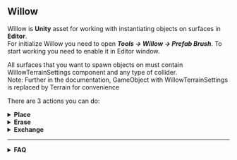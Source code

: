 ## Willow

Willow is **Unity** asset for working with instantiating objects on surfaces in **Editor**.<br>
For initialize Willow you need to open ***Tools -> Willow -> Prefab Brush***. To start working you need to enable it in Editor window.<br>

All surfaces that you want to spawn objects on must contain WillowTerrainSettings component and any type of collider.<br>
Note: Further in the documentation, GameObject with WillowTerrainSettings is replaced by Terrain for convenience<br>

There are 3 actions you can do:

<details>
<summary><strong>Place</strong></summary>
Instantiating objects on the surface.
There are three types of detecting surfaces to spawn on:
	
- Only on Terrain
- Only on Objects
- Both on Terrain and Objects
	
</details>

<details>
<summary><strong>Erase</strong></summary>
	
Erasing (removing) objects that have been spawned by *Willow*<br>
It does not destroy objects, but hide them. It is possible to enable all erased objects in last session with ***Tools -> Willow -> Enable Destroyed Objects***<br>
Further you can simply disable them by using ***Tools -> Willow -> Disable Destroyed Objects***<br>

</details>

<details>
  <summary><strong>Exchange</strong></summary>
This mode allows you to recalculate some parameters, like color, rotation, scale and other. It can be used to get next random rotation, scale, etc.<br>
Also it may change object to another one from spawnable objects list.<br>
You can exchange:<br>

- Position
- Rotation
- Scale
- Parent
- Color

Also it supports *smoothness* - the rarity of applying to object. More smoothnes less chance object will be exchanged by new one
	
</details>

<hr>

<details>

<summary><strong>FAQ</strong></summary>
<br>
	
<details>
<summary><strong>What is the minimum Unity version to use Willow?</strong></summary>
<br>
- Your project should be on Unity 2019.4.23f and higher.
</details>

<details><summary><strong>I want to get it, how do I import it into my project?</strong></summary>
<br>
- Instruction:

1. Download last [Release](https://github.com/AnanasikDev/Willow/releases)
1. Go to your Unity project, go to Assets -> Import Package -> Custom Package and select the .unitypackage file you just downloaded
1. Click Import in the following window and wait for import.

[Unity Instruction](https://unity3d.com/quick-guide-to-unity-asset-store#:~:text=Click%20the%20Go%20to%20My,assets%20you%20have%20already%20chosen.&text=Another%20way%20to%20import%20assets,your%20asset%20on%20your%20computer.)
	
</details>

<details><summary><strong>I cant spawn objects, what may be wrong?</strong></summary>
<br>
	
1. Make sure Willow is enabled.<br>
1. Make sure your surface that you want to spawn objects on contains WillowTerrainSettings component. It is important!<br>
1. Make sure you have at least one active spawnable object with setted Object.<br>
1. Make sure parameter Placement Type of global settings is OnlyOnTerrain or OnTerrainAndObjects, otherwise it is only possible to spawn objects on other objects.<br>
1. Make sure brush size is setted above 0.<br>

</details>

<details><summary><strong>I cant see brush, what should I do?</strong></summary>
<br>
- This is a temporary bug I am trying to fix. You need to close Willow window and open it again.

</details>
	
</details>
